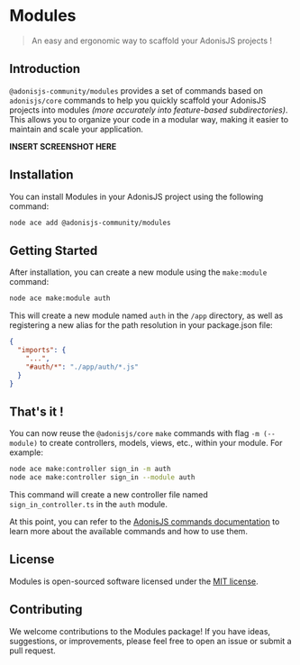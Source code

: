 # Modules

> An easy and ergonomic way to scaffold your AdonisJS projects ! 

## Introduction

`@adonisjs-community/modules` provides a set of commands based on `adonisjs/core` commands to help you quickly scaffold your AdonisJS projects into modules *(more accurately into feature-based subdirectories)*. 
This allows you to organize your code in a modular way, making it easier to maintain and scale your application.

**INSERT SCREENSHOT HERE**

## Installation

You can install Modules in your AdonisJS project using the following command:

```bash
node ace add @adonisjs-community/modules
```

## Getting Started

After installation, you can create a new module using the `make:module` command:

```bash
node ace make:module auth
```

This will create a new module named `auth` in the `/app` directory, as well as registering a new alias for the path resolution in your package.json file:

```json
{
  "imports": {
    "...",
    "#auth/*": "./app/auth/*.js"
  }
}
```

## That's it !

You can now reuse the `@adonisjs/core` `make` commands with flag `-m (--module)` to create controllers, models, views, etc., within your module. For example:

```bash
node ace make:controller sign_in -m auth
node ace make:controller sign_in --module auth
```

This command will create a new controller file named `sign_in_controller.ts` in the `auth` module.

At this point, you can refer to the [AdonisJS commands documentation](https://docs.adonisjs.com/guides/references/commands#makecontroller) to learn more about the available commands and how to use them.

## License
Modules is open-sourced software licensed under the [MIT license](./LICENSE.md).

## Contributing
We welcome contributions to the Modules package! If you have ideas, suggestions, or improvements, please feel free to open an issue or submit a pull request.
